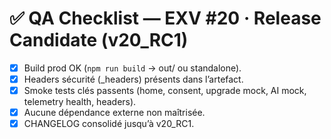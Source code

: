 # ✅ QA Checklist — EXV #20 · Release Candidate (v20_RC1)

- [x] Build prod OK (`npm run build` → out/ ou standalone).
- [x] Headers sécurité (_headers) présents dans l’artefact.
- [x] Smoke tests clés passents (home, consent, upgrade mock, AI mock, telemetry health, headers).
- [x] Aucune dépendance externe non maîtrisée.
- [x] CHANGELOG consolidé jusqu’à v20_RC1.
